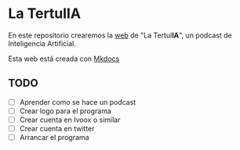 # La TertulIA

En este repositorio crearemos la [web](https://ironbar.github.io/tertulia_inteligencia_artificial/) de "La Tertul**IA**", un podcast de Inteligencia Artificial.

Esta web está creada con [Mkdocs](https://www.mkdocs.org/getting-started/)

## TODO

- [ ] Aprender como se hace un podcast
- [ ] Crear logo para el programa
- [ ] Crear cuenta en Ivoox o similar
- [ ] Crear cuenta en twitter
- [ ] Arrancar el programa
